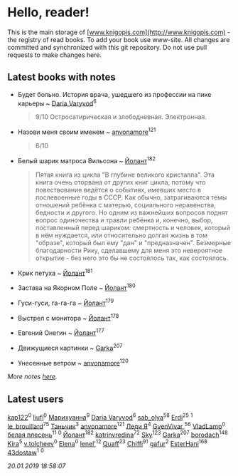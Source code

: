 # Hello, reader!
This is the main storage of [www.knigopis.com](http://www.knigopis.com) - the registry of read books.
To add your book use www-site. All changes are committed and synchronized with this git repository.
Do not use pull requests to make changes here.


## Latest books with notes
* Будет больно. История врача, ушедшего из профессии на пике карьеры ~ [Daria Varyvod](users/829/829893410524253-facebook)<sup>6</sup>
    > 9/10 Остросатирическая и злободневная. Электронная.

* Назови меня своим именем ~ [anvonamore](users/595/5957175-vkontakte)<sup>121</sup>
    > 6/10

* Белый шарик матроса Вильсона ~ [Йолант](users/104/104690883692185089260-google)<sup>182</sup>
    > Пятая книга из цикла "В глубине великого кристалла". Эта книга очень оторвана от других книг цикла, потому что повествование ведётся о событиях, имевших место в послевоенные годы в СССР. Как обычно, затрагиваются темы отношений ребёнка с матерью, социального неравенства, бедности и другого. Но одним из важнейших вопросов поднят вопрос одиночества и травли ребёнка и, конечно, выбор, поставленный перед шариком: смертность и человек, который в нём нуждается, или относительно долгая жизнь в том "образе", который был ему "дан" и "предназначен". Безмерные благодарности Рику, сделавшему для меня это невероятное открытие - без него это бы не состоялось так, как состоялось.

* Крик петуха ~ [Йолант](users/104/104690883692185089260-google)<sup>181</sup>

* Застава на Якорном Поле ~ [Йолант](users/104/104690883692185089260-google)<sup>180</sup>

* Гуси-гуси, га-га-га ~ [Йолант](users/104/104690883692185089260-google)<sup>179</sup>

* Выстрел с монитора ~ [Йолант](users/104/104690883692185089260-google)<sup>178</sup>

* Евгений Онегин ~ [Йолант](users/104/104690883692185089260-google)<sup>177</sup>

* Движущиеся картинки ~ [Garka](users/115/115753719718250012620-google)<sup>207</sup>

* Унесенные ветром ~ [anvonamore](users/595/5957175-vkontakte)<sup>120</sup>


_More notes [here](latest_books_with_notes.md)._


## Latest users
[kap122](users/887/88735301-yandex)<sup>0</sup> 
[liufi](users/153/1535375-vkontakte)<sup>0</sup> 
[Марихуанна](users/101/101373950743550846629-google)<sup>9</sup> 
[Daria Varyvod](users/829/829893410524253-facebook)<sup>6</sup> 
[sab_olya](users/139/139338401-vkontakte)<sup>58</sup> 
[Erdi](users/104/104289450206538776186-googleplus)<sup>25</sup> 
[](users/382/382205963-vkontakte)<sup>1</sup> 
[le_brouillard](users/133/13330781-vkontakte)<sup>75</sup> 
[Таньчик](users/209/2096581563762610-facebook)<sup>3</sup> 
[anvonamore](users/595/5957175-vkontakte)<sup>121</sup> 
[Леди Я](users/207/2079380078781646-facebook)<sup>4</sup> 
[GvenVivar ](users/158/158266434925901-facebook)<sup>56</sup> 
[VladLamp](users/108/108690635733644174817-google)<sup>0</sup> 
[белая плесень](users/104/104448632954411726505-google)<sup>11</sup> 
[](users/176/176006446-yandex)<sup>0</sup> 
[Йолант](users/104/104690883692185089260-google)<sup>182</sup> 
[katrinvredina](users/233/2336755-vkontakte)<sup>72</sup> 
[Sky](users/118/118049897850017649660-google)<sup>123</sup> 
[Garka](users/115/115753719718250012620-google)<sup>207</sup> 
[borodach](users/157/15706320-vkontakte)<sup>148</sup> 
[Kira](users/108/108944458841064852769-google)<sup>5</sup> 
[v.tolcheev](users/737/73732330-vkontakte)<sup>0</sup> 
[Elena](users/244/244840862-vkontakte)<sup>0</sup> 
[lenel'](users/307/30791168-vkontakte)<sup>12</sup> 
[Quaff](users/122/12267158-vkontakte)<sup>23</sup> 
[Chiffi](users/105/105831994080785626680-google)<sup>91</sup> 
[gafur](users/153/15368945740509170009-mailru)<sup>2</sup> 
[EsterHani](users/305/30558181-vkontakte)<sup>168</sup> 
[43dostaw](users/201/201788999-vkontakte)<sup>1</sup> 
[](users/107/107812035853464076201-google)<sup>0</sup> 


_20.01.2019 18:58:07_
